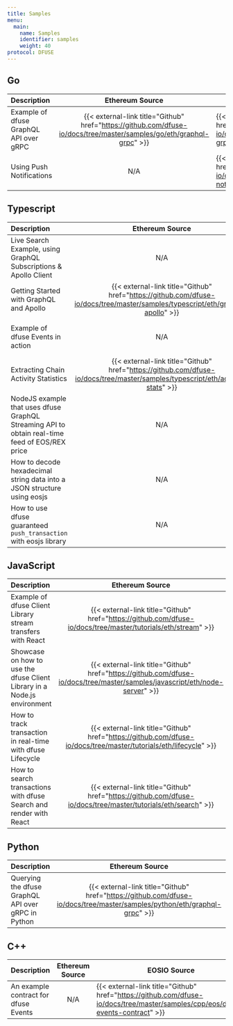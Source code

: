 ```yaml
---
title: Samples
menu:
  main:
    name: Samples
    identifier: samples
    weight: 40
protocol: DFUSE
---
```


<!-- TODO: USE CRYPTO ICONS for headers -->

## Go

| Description                            |                                                   Ethereum Source                                                    | EOSIO Source                                                                                                              |
| :------------------------------------- | :------------------------------------------------------------------------------------------------------------------: | ------------------------------------------------------------------------------------------------------------------------- |
| Example of dfuse GraphQL API over gRPC | {{< external-link title="Github" href="https://github.com/dfuse-io/docs/tree/master/samples/go/eth/graphql-grpc" >}} | {{< external-link title="Github" href="https://github.com/dfuse-io/docs/tree/master/samples/go/eos/graphql-grpc" >}}      |
| Using Push Notifications               |                                                         N/A                                                          | {{< external-link title="Github" href="https://github.com/dfuse-io/docs/tree/master/samples/go/eos/push-notification" >}} |

## Typescript

| Description                                                                                    |                                                        Ethereum Source                                                         |                                                            EOSIO Source                                                             |
| :--------------------------------------------------------------------------------------------- | :----------------------------------------------------------------------------------------------------------------------------: | :---------------------------------------------------------------------------------------------------------------------------------: |
| Live Search Example, using GraphQL Subscriptions & Apollo Client                               |                                   N/A <!-- NEED EQUIVALENT OF ACTION RATES TO AGGREGATE -->                                    | {{< external-link title="Github" href="https://github.com/dfuse-io/docs/tree/master/samples/typescript/eos/stream-action-rates" >}} |
| Getting Started with GraphQL and Apollo                                                        | {{< external-link title="Github" href="https://github.com/dfuse-io/docs/tree/master/samples/typescript/eth/graphql-apollo" >}} |   {{< external-link title="Github" href="https://github.com/dfuse-io/docs/tree/master/samples/typescript/eos/graphql-apollo" >}}    |
| Example of dfuse Events in action                                                              |                                                              N/A                                                               |    {{< external-link title="Github" href="https://github.com/dfuse-io/docs/tree/master/samples/typescript/eos/dfuse-events" >}}     |
| Extracting Chain Activity Statistics                                                           | {{< external-link title="Github" href="https://github.com/dfuse-io/docs/tree/master/samples/typescript/eth/activity-stats" >}} |   {{< external-link title="Github" href="https://github.com/dfuse-io/docs/tree/master/samples/typescript/eos/activity-stats" >}}    |
| NodeJS example that uses dfuse GraphQL Streaming API to obtain real-time feed of EOS/REX price |                                                              N/A                                                               |     {{< external-link title="Github" href="https://github.com/dfuse-io/docs/tree/master/samples/typescript/eos/price-feed" >}}      |
| How to decode hexadecimal string data into a JSON structure using eosjs                        |                                                              N/A                                                               |     {{< external-link title="Github" href="https://github.com/dfuse-io/docs/tree/master/samples/typescript/eos/decode-hex" >}}      |
| How to use dfuse guaranteed `push_transaction` with eosjs library                              |                                                              N/A                                                               |       {{< external-link title="Github" href="https://github.com/dfuse-io/docs/tree/master/tutorials/eos/push-guaranteed" >}}        |

## JavaScript

| Description                                                              |                                                         Ethereum Source                                                          | EOSIO Source                                                                                                                     |
| :----------------------------------------------------------------------- | :------------------------------------------------------------------------------------------------------------------------------: | -------------------------------------------------------------------------------------------------------------------------------- |
| Example of dfuse Client Library stream transfers with React              | {{< external-link title="Github" href="https://github.com/dfuse-io/docs/tree/master/tutorials/eth/stream" >}} | {{< external-link title="Github" href="https://github.com/dfuse-io/docs/tree/master/samples/javascript/eos/stream-transfers" >}} |
| Showcase on how to use the dfuse Client Library in a Node.js environment |   {{< external-link title="Github" href="https://github.com/dfuse-io/docs/tree/master/samples/javascript/eth/node-server" >}}    | {{< external-link title="Github" href="https://github.com/dfuse-io/docs/tree/master/samples/javascript/eos/node-server" >}}      |
| How to track transaction in real-time with dfuse Lifecycle               |         {{< external-link title="Github" href="https://github.com/dfuse-io/docs/tree/master/tutorials/eth/lifecycle" >}}         | N/A                                                                                                                              |
| How to search transactions with dfuse Search and render with React       |          {{< external-link title="Github" href="https://github.com/dfuse-io/docs/tree/master/tutorials/eth/search" >}}           | N/A <!-- Migrate?-->                                                                                                             |

## Python

| Description                                        |                                                     Ethereum Source                                                      | EOSIO Source                                                                                                             |
| :------------------------------------------------- | :----------------------------------------------------------------------------------------------------------------------: | ------------------------------------------------------------------------------------------------------------------------ |
| Querying the dfuse GraphQL API over gRPC in Python | {{< external-link title="Github" href="https://github.com/dfuse-io/docs/tree/master/samples/python/eth/graphql-grpc" >}} | {{< external-link title="Github" href="https://github.com/dfuse-io/docs/tree/master/samples/python/eos/graphql-grpc" >}} |

## C++

| Description                          | Ethereum Source | EOSIO Source                                                                                                                   |
| :----------------------------------- | :-------------: | ------------------------------------------------------------------------------------------------------------------------------ |
| An example contract for dfuse Events |       N/A       | {{< external-link title="Github" href="https://github.com/dfuse-io/docs/tree/master/samples/cpp/eos/dfuse-events-contract" >}} |
